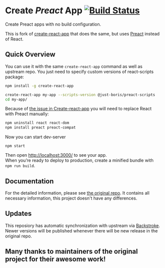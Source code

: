 # Create *Preact* App [![Build Status](https://travis-ci.org/just-boris/create-preact-app.svg?branch=preact)](https://travis-ci.org/just-boris/create-preact-app.svg?branch=preact)

Create Preact apps with no build configuration.

This is fork of [create-react-app](https://github.com/facebookincubator/create-react-app) that does the same, but uses [Preact](https://github.com/developit/preact) instead of React.

## Quick Overview

You can use it with the same `create-react-app` command as well as upstream repo. You just need to specify custom versions of react-scripts package:

```sh
npm install -g create-react-app

create-react-app my-app --scripts-version @just-boris/preact-scripts
cd my-app/
```

Because of [the issue in Create-react-app](https://github.com/facebookincubator/create-react-app/issues/2462) you will need to replace React with Preact manually:

```sh 
npm uninstall react react-dom
npm install preact preact-compat
```

Now you can start dev-server

```
npm start
```

Then open [http://localhost:3000/](http://localhost:3000/) to see your app.<br>
When you’re ready to deploy to production, create a minified bundle with `npm run build`.

## Documentation

For the detailed information, please see [the original repo](https://github.com/facebookincubator/create-react-app). It contains all necessary information, this project doesn't have any differences.

## Updates

This reposiory has automatic synchronization with upstream via [Backstroke](https://backstroke.us/). Newer versions will be published whenever there will be new release in the original repo.

## Many thanks to maintainers of the original project for their awesome work!
